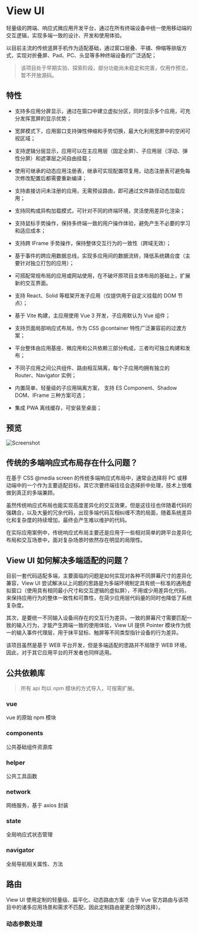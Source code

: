 # View UI

轻量级的跨端、响应式微应用开发平台，通过在所有终端设备中统一使用移动端的交互逻辑，实现多端一致的设计、开发和使用体验。

以目前主流的传统竖屏手机作为适配基础，通过窗口层叠、平铺、伸缩等排版方式，实现对折叠屏、Pad、PC、头显等多种终端设备的广泛适配；

> 该项目处于早期实验、探索阶段，部分功能尚未稳定和完善，仅用作预览，暂不开放源码。

## 特性

- 支持多应用分屏显示，通过在窗口中建立虚拟分区，同时显示多个应用，可充分发挥宽屏的显示优势；

- 宽屏模式下，应用窗口支持弹性伸缩和手势切换，最大化利用宽屏中的空闲可视区域；

- 支持逻辑分层显示，应用可以在主应用层（固定全屏）、子应用层（浮动、弹性分屏）和遮罩层之间自由挂载；

- 使用可继承的动态应用注册表，继承可实现配置项复用，动态注册表可避免每次修改配置后都需要重新编译；

- 支持直接访问未注册的应用，无需预设路由，即可通过文件路径动态加载应用；

- 支持同构或异构加载模式，可针对不同的终端环境，灵活使用差异化渲染；

- 支持鼠标手势操作，保持多终端一致的用户操作体验，避免产生不必要的学习和适应成本；

- 支持跨 IFrame 手势操作，保持整体交互行为的一致性（跨域无效）；

- 基于事件的跨应用数据总线，实现多应用间的数据流转，降低系统耦合度（主要针对独立打包的应用）；

- 可搭配常规布局的应用或网站使用，在不破坏原项目主体布局的基础上，扩展新的交互界面。

- 支持 React、Solid 等框架开发子应用（仅提供用于自定义挂载的 DOM 节点）；

- 基于 Vite 构建，主应用使用 Vue 3 开发，子应用默认为 Vue 组件；

- 支持页面局部响应式布局，作为 CSS @container 特性广泛兼容前的过渡方案；

- 平台整体由应用基座、微应用和公共依赖三部分构成，三者均可独立构建和发布；

- 不同子应用之间公共组件、路由相互隔离，每个子应用均拥有独立的 Router、Navigator 实例；

- 内置简单、轻量级的子应用隔离方案， 支持 ES Component、Shadow DOM、IFrame 三种方案可选；

- 集成 PWA 离线缓存，可安装至桌面；

## 预览

<img src="./screenshot/202022-12-28%2021-34-58.png" alt="Screenshot">

## 传统的多端响应式布局存在什么问题？

在基于 CSS @media screen 的传统多端响应式布局中，通常会选择将 PC 或移动端中的一个作为主要适配目标，其它次要终端往往会选择折中处理，技术上很难做到真正的多端兼顾。

虽然传统响应式布局也能实现高度差异化的交互效果，但是这往往也伴随着代码的强耦合，以及大量的冗余代码，出现多端代码互相纠缠不清的局面，随着系统差异化和复杂度的持续增加，最终会产生难以维护的代码。

在实际应用案例中，传统响应式布局主要还是应用于一些相对简单的跨平台差异化布局和交互场景中，面对复杂场景时依然存在明显的局限性。

## View UI 如何解决多端适配的问题？

目前一套代码适配多端，主要面临的问题是如何实现对各种不同屏幕尺寸的差异化兼容，View UI 尝试解决以上问题的思路是为多端环境制定具有统一标准的通用虚拟窗口（使用具有相同最小尺寸和交互逻辑的虚拟屏），不用或少用差异化代码，来保持应用行为的整体一致性和可靠性，在简少应用层代码量的同时也降低了系统复杂度。

其次，是要统一不同输入设备间存在的交互行为差异。一致的屏幕尺寸需要匹配一致的输入行为，才能产生跨端一致的使用体验，View UI 提供 Pointer 模块作为统一的输入事件代理层，用于抹平鼠标、触屏等不同类型指针设备的行为差异。

该项目虽然是基于 WEB 平台开发，但是多端适配的思路并不局限于 WEB 环境，因此，对于其它应用平台的开发者也同样适用。

## 公共依赖库

> 所有 api 均以 npm 模块的方式导入，可按需扩展。

### vue

vue 的原始 npm 模块

### components

公共基础组件资源库

### helper

公共工具函数

### network

网络服务，基于 axios 封装

### state

全局响应式状态管理

### navigator

全局导航相关属性、方法

## 路由

View UI 使用定制的轻量级、扁平化、动态路由方案（由于 Vue 官方路由与该项目中的诸多应用场景和需求不匹配，因此定制路由是更合理的选择）。

### 动态参数处理

